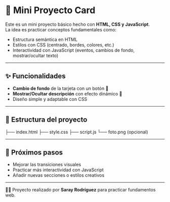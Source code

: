 # 📝 Mini Proyecto Card

Este es un mini proyecto básico hecho con **HTML, CSS y JavaScript**.  
La idea es practicar conceptos fundamentales como:

- Estructura semántica en HTML
- Estilos con CSS (centrado, bordes, colores, etc.)
- Interactividad con JavaScript (eventos, cambios de fondo, mostrar/ocultar texto)

---

## ✨ Funcionalidades
- **Cambio de fondo** de la tarjeta con un botón 🎨
- **Mostrar/Ocultar descripción** con efecto dinámico 👀
- Diseño simple y adaptable con CSS

---

## 📂 Estructura del proyecto
├── index.html
├── style.css
├── script.js
└── foto.png (opcional)

---

## 🚀 Próximos pasos
- Mejorar las transiciones visuales  
- Practicar más interactividad con JavaScript  
- Añadir nuevas secciones o estilos creativos  

---

👩‍💻 Proyecto realizado por **Saray Rodríguez** para practicar fundamentos web.
